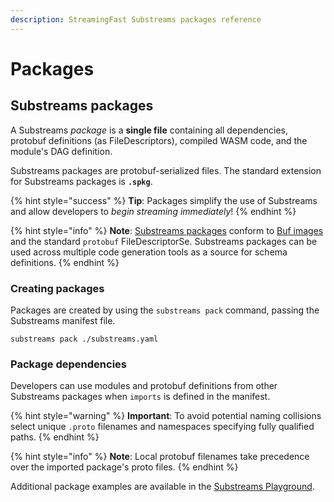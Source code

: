 ```yaml
---
description: StreamingFast Substreams packages reference
---
```


# Packages

## Substreams packages

A Substreams _package_ is a **single file** containing all dependencies, protobuf definitions (as FileDescriptors), compiled WASM code, and the module's DAG definition.&#x20;

Substreams packages are protobuf-serialized files. The standard extension for Substreams packages is **`.spkg`**.

{% hint style="success" %}
**Tip**: Packages simplify the use of Substreams and allow developers to _begin streaming immediately_!
{% endhint %}

{% hint style="info" %}
**Note**: [Substreams packages](../../proto/sf/substreams/v1/package.proto) conform to [Buf images](https://docs.buf.build/reference/images) and the standard `protobuf` FileDescriptorSe. Substreams packages can be used across multiple code generation tools as a source for schema definitions.
{% endhint %}

### Creating packages

Packages are created by using the `substreams pack` command, passing the Substreams manifest file.

```
substreams pack ./substreams.yaml
```

### Package dependencies

Developers can use modules and protobuf definitions from other Substreams packages when `imports` is defined in the manifest.&#x20;

{% hint style="warning" %}
**Important**: To avoid potential naming collisions select unique `.proto` filenames and namespaces specifying fully qualified paths.
{% endhint %}

{% hint style="info" %}
**Note**: Local protobuf filenames take precedence over the imported package's proto files.&#x20;
{% endhint %}

Additional package examples are available in the [Substreams Playground](https://github.com/streamingfast/substreams-playground).
